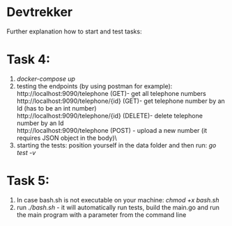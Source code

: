 # Devtrekker
Further explanation how to start and test tasks:

# Task 4:

1) *docker-compose up*
2) testing the endpoints (by using postman for example):\
http://localhost:9090/telephone (GET)- get all telephone numbers\
http://localhost:9090/telephone/{id} (GET)- get telephone number by an Id (has to be an int number)\
http://localhost:9090/telephone/{id} (DELETE)- delete telephone number by an Id\
http://localhost:9090/telephone (POST) - upload a new number (it requires JSON object in the body)\
3) starting the tests: position yourself in the data folder and then run: *go test -v* 


# Task 5:

1) In case bash.sh is not executable on your machine: *chmod +x bash.sh*
2) run *./bash.sh* - it will automatically run tests, build the main.go and run the main program with 
   a parameter from the command line
